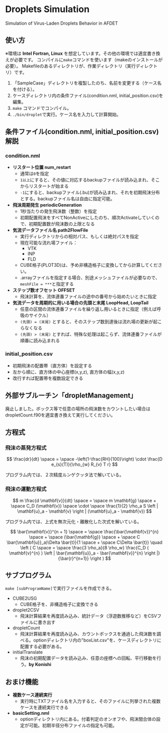 # Droplets Simulation
Simulation of Virus-Laden Droplets Behavior in AFDET

## 使い方
  ※環境は **Intel Fortran, Linux** を想定しています。その他の環境では適宜書き換えが必要です。
  コンパイルに`make`コマンドを使います（makeのインストールが必要）。
  Makefileのあるディレクトリが、作業ディレクトリ（実行ディレクトリ）です。
  1. 「SampleCase」ディレクトリを複製したのち、名前を変更する（ケース名を付ける）。
  2. ケースディレクトリ内の条件ファイル(condition.nml, initial_position.csv)を編集。
  3. `make` コマンドでコンパイル。
  4. `./bin/droplet`で実行。ケース名を入力して計算開始。

## 条件ファイル(condition.nml, initial_position.csv)解説
  ### condition.nml
  - **リスタート位置 num_restart**
    - 通常は`0`を指定
    - `1以上`にすると、その値に対応するbackupファイルが読み込まれ、そこからリスタートが始まる
    - `-1`にすると、backupファイル(.bu)が読み込まれ、それを初期飛沫分布とする。backupファイル名は自由に指定可能。
  - **飛沫周期発生 periodicGeneration**
    - 1秒当たりの発生飛沫数（整数）を指定
    - 初期配置飛沫をすべてNonActiveにしたのち、順次Activateしていくので、初期配置数が飛沫数の上限となる
  - **気流データファイル名 path2FlowFile**
    - 実行ディレクトリからの相対パス、もしくは絶対パスを指定
    - 現在可能な流れ場ファイル：
      - VTK
      - INP
      - FLD
    - CUBE格子(PLOT3D)は、予め非構造格子に変換してから計算してください。
    - .arrayファイルを指定する場合、別途メッシュファイルが必要なので、`meshFile = ***`と指定する
  - **ステップ数オフセット OFFSET**
    - 飛沫計算を、流体連番ファイルの途中の番号から始めたいときに指定
  - **気流データを周期的に用いる場合の先頭と末尾 LoopHead, LoopTail**
    - 任意の区間の流体連番ファイルを繰り返し用いるときに指定（例えば呼吸のサイクル）
    - `(先頭) = (末尾)` とすると、そのステップ数到達後は流れ場の更新が起こらなくなる
    - `(先頭) > (末尾)` とすれば、特殊な処理は起こらず、流体連番ファイルが順番に読み込まれる
  ### initial_position.csv
  - 初期飛沫の配置帯（直方体）を設定する
  - 左から順に、直方体の中心座標(x,y,z), 直方体の幅(x,y,z)
  - 改行すれば配置帯を複数設定できる

## 外部サブルーチン「dropletManagement」
  廃止しました。ボックス等で任意の場所の飛沫数をカウントしたい場合はdropletCount.f90を適宜書き換えて実行してください。

## 方程式

  ### 飛沫の蒸発方程式

  $$ \frac{dr}{dt} \space = \space -\left(1-\frac{RH}{100}\right) \cdot \frac{D e_{s}(T)}{\rho_{w} R_{v} T r} $$
  
  プログラム内では、２次精度ルンゲクッタ法で解いている。
  
  ### 飛沫の運動方程式

$$ m \frac{d \mathbf{v}}{dt} \space = \space m \mathbf{g} \space + \space C_D (\mathbf{v}) \space \cdot \space \frac{1}{2} \rho_a S \left | \mathbf{u}_a - \mathbf{v} \right | (\mathbf{u}_a - \mathbf{v}) $$

  プログラム内では、上式を無次元化・離散化した次式を解いている。
    
$$ \bar{\mathbf{v}}^{n + 1} \space = \space \frac{\bar{\mathbf{v}}^{n} \space + \space (\bar{\mathbf{g}} \space + \space C \bar{\mathbf{u}}_a)\Delta \bar{t}}{1 \space + \space C\Delta \bar{t}} \quad \left ( C \space = \space \frac{3 \rho_a}{8 \rho_w} \frac{C_D ( \mathbf{v}^{n} ) \left | \bar{\mathbf{u}}_a - \bar{\mathbf{v}}^{n} \right |}{\bar{r}^{n+1}} \right ) $$

## サブプログラム
  `make [subProgramName]`で実行ファイルを作成できる。
  - CUBE2USG
    - CUBE格子を、非構造格子に変換できる
  - droplet2CSV
    - 飛沫計算結果を再度読み込み、統計データ（浮遊数推移など）をCSVファイルに書き出す
  - dropletCount
    - 飛沫計算結果を再度読み込み、カウントボックスを通過した飛沫数を調べる。optionディレクトリ内の"boxList.csv"を、ケースディレクトリに配置する必要がある。
  - initialTranslate
    - 飛沫の初期配置データを読み込み、任意の座標への回転、平行移動を行う。**by Konishi**

## おまけ機能
  - **複数ケース連続実行**
    - 実行時にTXTファイル名を入力すると、そのファイルに列挙された複数ケースを連続実行できる
  - **basicSetting.nml**
    - optionディレクトリ内にある。付着判定のオンオフや、飛沫間合体の設定が可能。初期半径分布ファイルの指定も可能。


